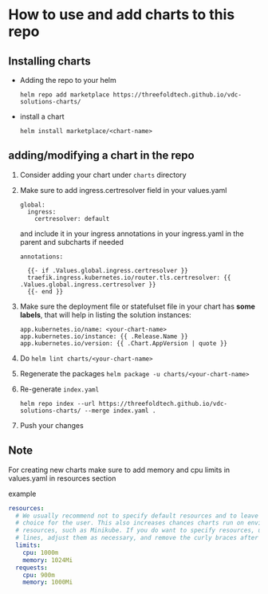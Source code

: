 # How to use and add charts to this repo

## Installing charts

-   Adding the repo to your helm 

    ```
    helm repo add marketplace https://threefoldtech.github.io/vdc-solutions-charts/
    ```
-   install a chart 

    ```
    helm install marketplace/<chart-name>
    ```

## adding/modifying a chart in the repo

1.  Consider adding your chart under `charts` directory
2.  Make sure to add ingress.certresolver field in your values.yaml
    ```
    global:
      ingress:
        certresolver: default
    ```
    and include it in your ingress annotations in your ingress.yaml in the parent and subcharts if needed
    ```
    annotations:

      {{- if .Values.global.ingress.certresolver }}
      traefik.ingress.kubernetes.io/router.tls.certresolver: {{ .Values.global.ingress.certresolver }}
      {{- end }}
    ```
3.  Make sure the deployment file or statefulset file in your chart has **some labels**, that will help in listing the solution instances:
    ```
    app.kubernetes.io/name: <your-chart-name>
    app.kubernetes.io/instance: {{ .Release.Name }}
    app.kubernetes.io/version: {{ .Chart.AppVersion | quote }}
    ```
4.  Do `helm lint charts/<your-chart-name>`
5.  Regenerate the packages `helm package -u charts/<your-chart-name>`
6.  Re-generate `index.yaml` 


    `helm repo index --url https://threefoldtech.github.io/vdc-solutions-charts/ --merge index.yaml .`

7.  Push your changes

## Note

For creating new charts make sure to add memory and cpu limits in values.yaml in resources section

example

```yaml
resources:
  # We usually recommend not to specify default resources and to leave this as a conscious
  # choice for the user. This also increases chances charts run on environments with little
  # resources, such as Minikube. If you do want to specify resources, uncomment the following
  # lines, adjust them as necessary, and remove the curly braces after 'resources:'.
  limits:
    cpu: 1000m
    memory: 1024Mi
  requests:
    cpu: 900m
    memory: 1000Mi
```
